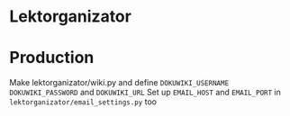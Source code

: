 # Lektorganizator


Production
===========

Make lektorganizator/wiki.py and define `DOKUWIKI_USERNAME` `DOKUWIKI_PASSWORD` and `DOKUWIKI_URL`
Set up `EMAIL_HOST` and `EMAIL_PORT` in `lektorganizator/email_settings.py` too
